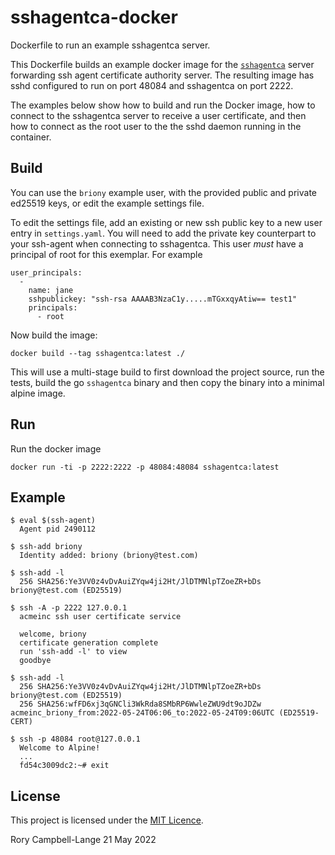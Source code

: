 # sshagentca-docker

Dockerfile to run an example sshagentca server.

This Dockerfile builds an example docker image for the
[`sshagentca`](https://github.com/rorycl/sshagentca) server forwarding
ssh agent certificate authority server. The resulting image has sshd
configured to run on port 48084 and sshagentca on port 2222.

The examples below show how to build and run the Docker image, how to
connect to the sshagentca server to receive a user certificate, and then
how to connect as the root user to the the sshd daemon running in the
container.

## Build 

You can use the `briony` example user, with the provided public and
private ed25519 keys, or edit the example settings file.

To edit the settings file, add an existing or new ssh public key to a
new user entry in `settings.yaml`. You will need to add the private key
counterpart to your ssh-agent when connecting to sshagentca. This user
*must* have a principal of root for this exemplar. For example

    user_principals:
      -
        name: jane
        sshpublickey: "ssh-rsa AAAAB3NzaC1y.....mTGxxqyAtiw== test1"
        principals:
          - root

Now build the image:

    docker build --tag sshagentca:latest ./

This will use a multi-stage build to first download the project source,
run the tests, build the go `sshagentca` binary and then copy the binary
into a minimal alpine image.

## Run

Run the docker image

    docker run -ti -p 2222:2222 -p 48084:48084 sshagentca:latest

## Example

    $ eval $(ssh-agent)
      Agent pid 2490112

    $ ssh-add briony
      Identity added: briony (briony@test.com)

    $ ssh-add -l
      256 SHA256:Ye3VV0z4vDvAuiZYqw4ji2Ht/JlDTMNlpTZoeZR+bDs briony@test.com (ED25519)

    $ ssh -A -p 2222 127.0.0.1
      acmeinc ssh user certificate service
      
      welcome, briony
      certificate generation complete
      run 'ssh-add -l' to view
      goodbye

    $ ssh-add -l
      256 SHA256:Ye3VV0z4vDvAuiZYqw4ji2Ht/JlDTMNlpTZoeZR+bDs briony@test.com (ED25519)
      256 SHA256:wfFD6xj3qGNCli3WkRda8SMbRP6WwleZWU9dt9oJDZw acmeinc_briony_from:2022-05-24T06:06_to:2022-05-24T09:06UTC (ED25519-CERT)

    $ ssh -p 48084 root@127.0.0.1
      Welcome to Alpine!
      ...
      fd54c3009dc2:~# exit

## License

This project is licensed under the [MIT Licence](LICENCE).

Rory Campbell-Lange 21 May 2022
